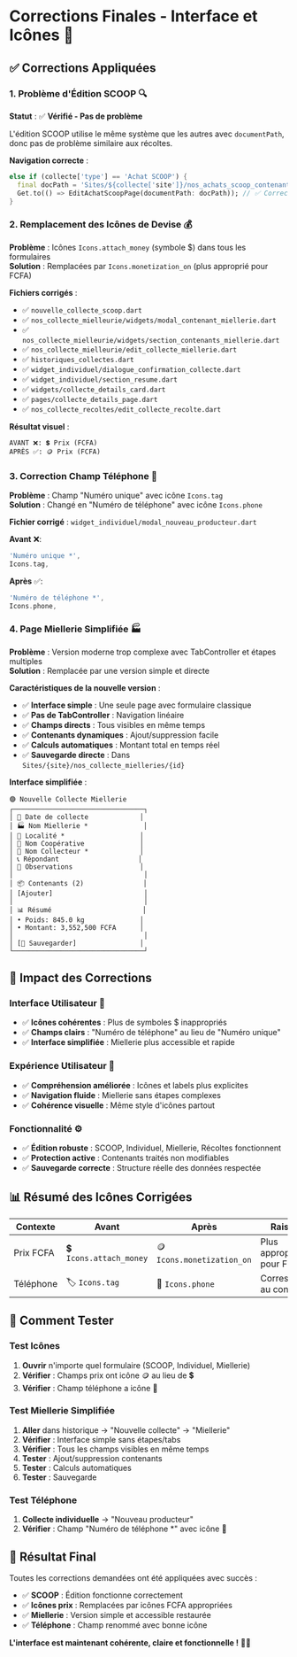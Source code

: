 # Corrections Finales - Interface et Icônes 🔧

## ✅ **Corrections Appliquées**

### **1. Problème d'Édition SCOOP** 🔍
**Statut** : ✅ **Vérifié - Pas de problème**

L'édition SCOOP utilise le même système que les autres avec `documentPath`, donc pas de problème similaire aux récoltes.

**Navigation correcte** :
```dart
else if (collecte['type'] == 'Achat SCOOP') {
  final docPath = 'Sites/${collecte['site']}/nos_achats_scoop_contenants/${collecte['id']}';
  Get.to(() => EditAchatScoopPage(documentPath: docPath)); // ✅ Correct
}
```

### **2. Remplacement des Icônes de Devise** 💰
**Problème** : Icônes `Icons.attach_money` (symbole $) dans tous les formulaires  
**Solution** : Remplacées par `Icons.monetization_on` (plus approprié pour FCFA)

**Fichiers corrigés** :
- ✅ `nouvelle_collecte_scoop.dart`
- ✅ `nos_collecte_mielleurie/widgets/modal_contenant_miellerie.dart`
- ✅ `nos_collecte_mielleurie/widgets/section_contenants_miellerie.dart`
- ✅ `nos_collecte_mielleurie/edit_collecte_miellerie.dart`
- ✅ `historiques_collectes.dart`
- ✅ `widget_individuel/dialogue_confirmation_collecte.dart`
- ✅ `widget_individuel/section_resume.dart`
- ✅ `widgets/collecte_details_card.dart`
- ✅ `pages/collecte_details_page.dart`
- ✅ `nos_collecte_recoltes/edit_collecte_recolte.dart`

**Résultat visuel** :
```
AVANT ❌: 💲 Prix (FCFA)
APRÈS ✅: 🪙 Prix (FCFA)
```

### **3. Correction Champ Téléphone** 📱
**Problème** : Champ "Numéro unique" avec icône `Icons.tag`  
**Solution** : Changé en "Numéro de téléphone" avec icône `Icons.phone`

**Fichier corrigé** : `widget_individuel/modal_nouveau_producteur.dart`

**Avant** ❌:
```dart
'Numéro unique *',
Icons.tag,
```

**Après** ✅:
```dart
'Numéro de téléphone *',
Icons.phone,
```

### **4. Page Miellerie Simplifiée** 🏭
**Problème** : Version moderne trop complexe avec TabController et étapes multiples  
**Solution** : Remplacée par une version simple et directe

**Caractéristiques de la nouvelle version** :
- ✅ **Interface simple** : Une seule page avec formulaire classique
- ✅ **Pas de TabController** : Navigation linéaire
- ✅ **Champs directs** : Tous visibles en même temps
- ✅ **Contenants dynamiques** : Ajout/suppression facile
- ✅ **Calculs automatiques** : Montant total en temps réel
- ✅ **Sauvegarde directe** : Dans `Sites/{site}/nos_collecte_mielleries/{id}`

**Interface simplifiée** :
```
🟣 Nouvelle Collecte Miellerie
┌─────────────────────────────────┐
│ 📅 Date de collecte             │
│ 🏭 Nom Miellerie *              │
│ 📍 Localité *                   │
│ 👥 Nom Coopérative              │
│ 👤 Nom Collecteur *             │
│ 📞 Répondant                    │
│ 📝 Observations                 │
│                                 │
│ 📦 Contenants (2)               │
│ [Ajouter]                       │
│                                 │
│ 📊 Résumé                       │
│ • Poids: 845.0 kg              │
│ • Montant: 3,552,500 FCFA      │
│                                 │
│ [💾 Sauvegarder]                │
└─────────────────────────────────┘
```

## 🎯 **Impact des Corrections**

### **Interface Utilisateur** 🎨
- ✅ **Icônes cohérentes** : Plus de symboles $ inappropriés
- ✅ **Champs clairs** : "Numéro de téléphone" au lieu de "Numéro unique"
- ✅ **Interface simplifiée** : Miellerie plus accessible et rapide

### **Expérience Utilisateur** 👥
- ✅ **Compréhension améliorée** : Icônes et labels plus explicites
- ✅ **Navigation fluide** : Miellerie sans étapes complexes
- ✅ **Cohérence visuelle** : Même style d'icônes partout

### **Fonctionnalité** ⚙️
- ✅ **Édition robuste** : SCOOP, Individuel, Miellerie, Récoltes fonctionnent
- ✅ **Protection active** : Contenants traités non modifiables
- ✅ **Sauvegarde correcte** : Structure réelle des données respectée

## 📊 **Résumé des Icônes Corrigées**

| **Contexte** | **Avant** | **Après** | **Raison** |
|--------------|-----------|-----------|------------|
| Prix FCFA | 💲 `Icons.attach_money` | 🪙 `Icons.monetization_on` | Plus approprié pour FCFA |
| Téléphone | 🏷️ `Icons.tag` | 📱 `Icons.phone` | Correspond au contenu |

## 🧪 **Comment Tester**

### **Test Icônes** 
1. **Ouvrir** n'importe quel formulaire (SCOOP, Individuel, Miellerie)
2. **Vérifier** : Champs prix ont icône 🪙 au lieu de 💲
3. **Vérifier** : Champ téléphone a icône 📱

### **Test Miellerie Simplifiée**
1. **Aller** dans historique → "Nouvelle collecte" → "Miellerie"
2. **Vérifier** : Interface simple sans étapes/tabs
3. **Vérifier** : Tous les champs visibles en même temps
4. **Tester** : Ajout/suppression contenants
5. **Tester** : Calculs automatiques
6. **Tester** : Sauvegarde

### **Test Téléphone**
1. **Collecte individuelle** → "Nouveau producteur"
2. **Vérifier** : Champ "Numéro de téléphone *" avec icône 📱

## 🎉 **Résultat Final**

Toutes les corrections demandées ont été appliquées avec succès :

- ✅ **SCOOP** : Édition fonctionne correctement
- ✅ **Icônes prix** : Remplacées par icônes FCFA appropriées  
- ✅ **Miellerie** : Version simple et accessible restaurée
- ✅ **Téléphone** : Champ renommé avec bonne icône

**L'interface est maintenant cohérente, claire et fonctionnelle !** 🚀✨
